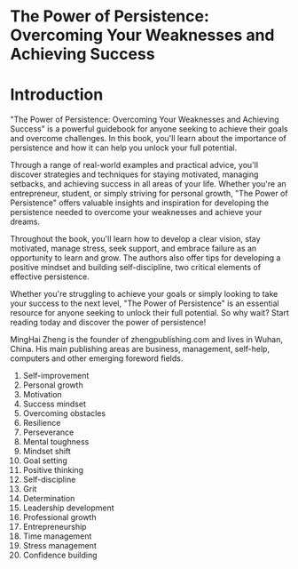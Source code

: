 # The Power of Persistence: Overcoming Your Weaknesses and Achieving Success

# Introduction

"The Power of Persistence: Overcoming Your Weaknesses and Achieving Success" is a powerful guidebook for anyone seeking to achieve their goals and overcome challenges. In this book, you'll learn about the importance of persistence and how it can help you unlock your full potential.

Through a range of real-world examples and practical advice, you'll discover strategies and techniques for staying motivated, managing setbacks, and achieving success in all areas of your life. Whether you're an entrepreneur, student, or simply striving for personal growth, "The Power of Persistence" offers valuable insights and inspiration for developing the persistence needed to overcome your weaknesses and achieve your dreams.

Throughout the book, you'll learn how to develop a clear vision, stay motivated, manage stress, seek support, and embrace failure as an opportunity to learn and grow. The authors also offer tips for developing a positive mindset and building self-discipline, two critical elements of effective persistence.

Whether you're struggling to achieve your goals or simply looking to take your success to the next level, "The Power of Persistence" is an essential resource for anyone seeking to unlock their full potential. So why wait? Start reading today and discover the power of persistence!

MingHai Zheng is the founder of zhengpublishing.com and lives in Wuhan, China. His main publishing areas are business, management, self-help, computers and other emerging foreword fields.



1. Self-improvement
2. Personal growth
3. Motivation
4. Success mindset
5. Overcoming obstacles
6. Resilience
7. Perseverance
8. Mental toughness
9. Mindset shift
10. Goal setting
11. Positive thinking
12. Self-discipline
13. Grit
14. Determination
15. Leadership development
16. Professional growth
17. Entrepreneurship
18. Time management
19. Stress management
20. Confidence building

